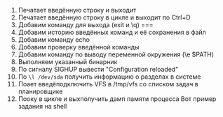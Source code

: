 1. Печатает введённую строку и выходит
2. Печатает введённую строку в цикле и выходит по Ctrl+D
3. Добавим команду для выхода (exit и \q)
===
4. Добавим историю введённых команд и её сохранения в файл
5. Добавим команду echo
6. Добавим проверку введённой команды
7. Добавим команду по выводу переменной окружения (\e $PATH)
8. Выполняем указанный бинарник
9. По сигналу SIGHUP вывести "Configuration reloaded"
10. По `\l /dev/sda` получить информацию о разделах в системе
11. Поает введёподключить VFS в /tmp/vfs со списком задач в планировщике
12. Пооку в цикле и выхполучить дамп памяти процесса
Вот пример задания на shell